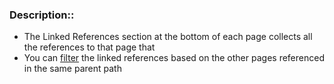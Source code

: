 ### Description::
- The Linked References section at the bottom of each page collects all the references to that page that 
- You can [filter](./Filter.md) the linked references based on the other pages referenced in the same parent path